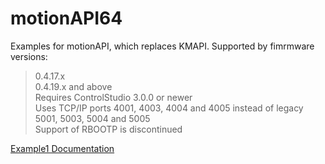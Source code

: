 # motionAPI64
Examples for motionAPI, which replaces KMAPI.
Supported by fimrmware versions:<br/>
> 0.4.17.x<br/>
> 0.4.19.x and above<br/>
Requires ControlStudio 3.0.0 or newer<br/>
Uses TCP/IP ports 4001, 4003, 4004 and 4005 instead of legacy 5001, 5003, 5004 and 5005<br/>
Support of RBOOTP is discontinued<br/>

[Example1 Documentation](https://github.com/stx-sas/motionAPI64/blob/master/Examples/example1/DemoMCCpp/DemoMCCpp/html/index.html)
      
